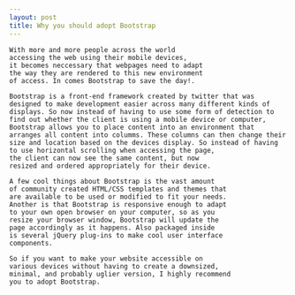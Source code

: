 ```yaml
---
layout: post
title: Why you should adopt Bootstrap
---
```

	
	With more and more people across the world
	accessing the web using their mobile devices,
	it becomes neccessary that webpages need to adapt
	the way they are rendered to this new environment 
	of access. In comes Bootstrap to save the day!.

	Bootstrap is a front-end framework created by twitter that was designed to make development easier across many different kinds of displays. So now instead of having to use some form of detection to find out whether the client is using a mobile device or computer, Bootstrap allows you to place content into an environment that arranges all content into columms. These columns can then change their size and location based on the devices display. So instead of having to use horizontal scrolling when accessing the page,
	the client can now see the same content, but now 
	resized and ordered appropriately for their device.

	A few cool things about Bootstrap is the vast amount
	of community created HTML/CSS templates and themes that
	are available to be used or modified to fit your needs.
	Another is that Bootstrap is responsive enough to adapt
	to your own open browser on your computer, so as you
	resize your browser window, Bootstrap will update the 
	page accordingly as it happens. Also packaged inside
	is several jQuery plug-ins to make cool user interface
	components. 

	So if you want to make your website accessible on
	various devices without having to create a downsized,
	minimal, and probably uglier version, I highly recommend
	you to adopt Bootstrap.

	
